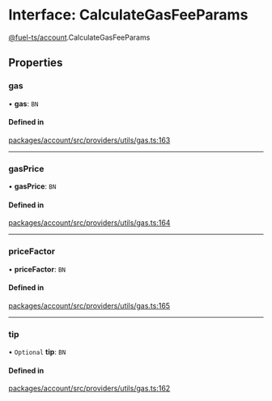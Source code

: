 # Interface: CalculateGasFeeParams

[@fuel-ts/account](/api/Account/index.md).CalculateGasFeeParams

## Properties

### gas

• **gas**: `BN`

#### Defined in

[packages/account/src/providers/utils/gas.ts:163](https://github.com/FuelLabs/fuels-ts/blob/8105a4ca/packages/account/src/providers/utils/gas.ts#L163)

___

### gasPrice

• **gasPrice**: `BN`

#### Defined in

[packages/account/src/providers/utils/gas.ts:164](https://github.com/FuelLabs/fuels-ts/blob/8105a4ca/packages/account/src/providers/utils/gas.ts#L164)

___

### priceFactor

• **priceFactor**: `BN`

#### Defined in

[packages/account/src/providers/utils/gas.ts:165](https://github.com/FuelLabs/fuels-ts/blob/8105a4ca/packages/account/src/providers/utils/gas.ts#L165)

___

### tip

• `Optional` **tip**: `BN`

#### Defined in

[packages/account/src/providers/utils/gas.ts:162](https://github.com/FuelLabs/fuels-ts/blob/8105a4ca/packages/account/src/providers/utils/gas.ts#L162)
